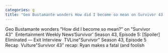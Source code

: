 ```yaml
---
categories: g
title: "Geo Bustamante wonders How did I become so mean on Survivor 43  Entertainment Weekly News"
---
```

Geo Bustamante wonders "How did I become so mean?" on "Survivor 43"&nbsp;&nbsp;Entertainment Weekly News‘Survivor’ Season 43, Episode 5: [Spoiler] Eliminated — Exit Interview&nbsp;&nbsp;TVLine"Survivor" Season 43, Episode 5 Recap&nbsp;&nbsp;Vulture"Survivor 43" recap: Ryan makes a fatal (and foolish